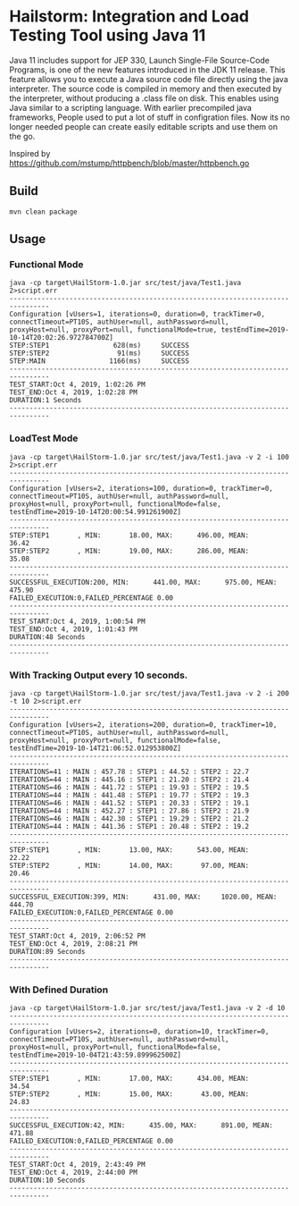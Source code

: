 # Hailstorm: Integration and Load Testing Tool using Java 11

Java 11 includes support for JEP 330, Launch Single-File Source-Code Programs, is one of the new features introduced in the JDK 11 release. This feature allows you to execute a Java source code file directly using the java interpreter. The source code is compiled in memory and then executed by the interpreter, without producing a .class file on disk.
This enables using Java similar to a scripting language. With earlier precompiled java frameworks, People used to put a lot of stuff in configration files. Now its no longer needed people can create easily editable scripts and use them on the go. 

Inspired by https://github.com/mstump/httpbench/blob/master/httpbench.go

## Build
```mvn clean package```

## Usage
### Functional Mode
```
java -cp target\HailStorm-1.0.jar src/test/java/Test1.java 2>script.err
--------------------------------------------------------------------------------
Configuration [vUsers=1, iterations=0, duration=0, trackTimer=0, connectTimeout=PT10S, authUser=null, authPassword=null, proxyHost=null, proxyPort=null, functionalMode=true, testEndTime=2019-10-14T20:02:26.972784700Z]
STEP:STEP1                628(ms)     SUCCESS
STEP:STEP2                 91(ms)     SUCCESS
STEP:MAIN                1166(ms)     SUCCESS
--------------------------------------------------------------------------------
TEST_START:Oct 4, 2019, 1:02:26 PM
TEST_END:Oct 4, 2019, 1:02:28 PM
DURATION:1 Seconds
--------------------------------------------------------------------------------
```
### LoadTest Mode
```
java -cp target\HailStorm-1.0.jar src/test/java/Test1.java -v 2 -i 100  2>script.err
--------------------------------------------------------------------------------
Configuration [vUsers=2, iterations=100, duration=0, trackTimer=0, connectTimeout=PT10S, authUser=null, authPassword=null, proxyHost=null, proxyPort=null, functionalMode=false, testEndTime=2019-10-14T20:00:54.991261900Z]
--------------------------------------------------------------------------------
STEP:STEP1       , MIN:       18.00, MAX:      496.00, MEAN:       36.42
STEP:STEP2       , MIN:       19.00, MAX:      286.00, MEAN:       35.08
--------------------------------------------------------------------------------
SUCCESSFUL_EXECUTION:200, MIN:      441.00, MAX:      975.00, MEAN:      475.90
FAILED_EXECUTION:0,FAILED_PERCENTAGE 0.00
--------------------------------------------------------------------------------
TEST_START:Oct 4, 2019, 1:00:54 PM
TEST_END:Oct 4, 2019, 1:01:43 PM
DURATION:48 Seconds
--------------------------------------------------------------------------------
```
### With Tracking Output every 10 seconds. 
```
java -cp target\HailStorm-1.0.jar src/test/java/Test1.java -v 2 -i 200 -t 10 2>script.err
--------------------------------------------------------------------------------
Configuration [vUsers=2, iterations=200, duration=0, trackTimer=10, connectTimeout=PT10S, authUser=null, authPassword=null, proxyHost=null, proxyPort=null, functionalMode=false, testEndTime=2019-10-14T21:06:52.012953800Z]
--------------------------------------------------------------------------------
ITERATIONS=41 : MAIN : 457.78 : STEP1 : 44.52 : STEP2 : 22.7
ITERATIONS=44 : MAIN : 445.16 : STEP1 : 21.20 : STEP2 : 21.4
ITERATIONS=46 : MAIN : 441.72 : STEP1 : 19.93 : STEP2 : 19.5
ITERATIONS=44 : MAIN : 441.48 : STEP1 : 19.77 : STEP2 : 19.3
ITERATIONS=46 : MAIN : 441.52 : STEP1 : 20.33 : STEP2 : 19.1
ITERATIONS=44 : MAIN : 452.27 : STEP1 : 27.86 : STEP2 : 21.9
ITERATIONS=46 : MAIN : 442.30 : STEP1 : 19.29 : STEP2 : 21.2
ITERATIONS=44 : MAIN : 441.36 : STEP1 : 20.48 : STEP2 : 19.2
--------------------------------------------------------------------------------
STEP:STEP1       , MIN:       13.00, MAX:      543.00, MEAN:       22.22
STEP:STEP2       , MIN:       14.00, MAX:       97.00, MEAN:       20.46
--------------------------------------------------------------------------------
SUCCESSFUL_EXECUTION:399, MIN:      431.00, MAX:     1020.00, MEAN:      444.70
FAILED_EXECUTION:0,FAILED_PERCENTAGE 0.00
--------------------------------------------------------------------------------
TEST_START:Oct 4, 2019, 2:06:52 PM
TEST_END:Oct 4, 2019, 2:08:21 PM
DURATION:89 Seconds
--------------------------------------------------------------------------------
```
### With Defined Duration
```
java -cp target\HailStorm-1.0.jar src/test/java/Test1.java -v 2 -d 10
--------------------------------------------------------------------------------
Configuration [vUsers=2, iterations=0, duration=10, trackTimer=0, connectTimeout=PT10S, authUser=null, authPassword=null, proxyHost=null, proxyPort=null, functionalMode=false, testEndTime=2019-10-04T21:43:59.899962500Z]
--------------------------------------------------------------------------------
STEP:STEP1       , MIN:       17.00, MAX:      434.00, MEAN:       34.54
STEP:STEP2       , MIN:       15.00, MAX:       43.00, MEAN:       24.83
--------------------------------------------------------------------------------
SUCCESSFUL_EXECUTION:42, MIN:      435.00, MAX:      891.00, MEAN:      471.88
FAILED_EXECUTION:0,FAILED_PERCENTAGE 0.00
--------------------------------------------------------------------------------
TEST_START:Oct 4, 2019, 2:43:49 PM
TEST_END:Oct 4, 2019, 2:44:00 PM
DURATION:10 Seconds
--------------------------------------------------------------------------------
```
